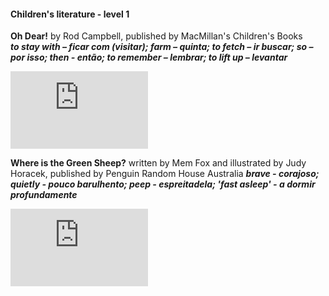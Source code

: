 #### Children's literature - level 1

**Oh Dear!** by Rod Campbell, published by MacMillan's Children's Books   
***to stay with – ficar com (visitar); farm – quinta; to fetch – ir buscar; so – por isso; then - então; to remember – lembrar; to lift up – levantar***  
<iframe width="220" height="124" src="https://www.youtube.com/embed/XygtugVr6qQ" title="YouTube video player" frameborder="0" allow="accelerometer; autoplay; clipboard-write; encrypted-media; gyroscope; picture-in-picture; web-share" allowfullscreen></iframe>  

**Where is the Green Sheep?**  written by Mem Fox and illustrated by Judy Horacek, published by Penguin Random House Australia
***brave - corajoso; quietly - pouco barulhento; peep - espreitadela; 'fast asleep' - a dormir profundamente***  
<iframe width="220" height="124" src="https://www.youtube.com/embed/rmbgsBcBc6E" title="YouTube video player" frameborder="0" allow="accelerometer; autoplay; clipboard-write; encrypted-media; gyroscope; picture-in-picture; web-share" allowfullscreen></iframe>  

